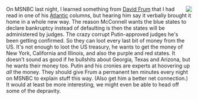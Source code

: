 <img src="http://scripting.com/images/2020/05/06/moscowmitch.png" border="0" align="right">On MSNBC last night, I learned something from <a href="https://twitter.com/davidfrum">David Frum</a> that I had read in one of his <a href="https://www.theatlantic.com/author/david-frum/">Atlantic</a> columns, but hearing him say it verbally brought it home in a whole new way. The reason McConnell wants the blue states to declare bankruptcy instead of defaulting is then the states will be administered by judges. The crazy corrupt Putin-approved judges he's been getting confirmed. So they can loot every last bit of money from the US. It's not enough to loot the US treasury, he wants to get the money of New York, California and Illinois, and also the purple and red states. It doesn't sound as good if he bullshits about Georgia, Texas and Arizona, but he wants their money too. Putin and his cronies are experts at hoovering up <i>all</i> the money. They should give Frum a permanent ten minutes every night on MSNBC to explain stuff this way. (Also get him a better net connection.) It would at least be more interesting, we might even be able to head off some of the depravity.
